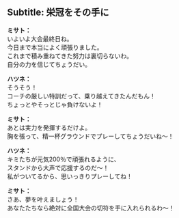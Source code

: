 # 

  
## Subtitle: 栄冠をその手に
  
**ミサト：**  
いよいよ大会最終日ね。  
今日まで本当によく頑張りました。  
これまで積み重ねてきた努力は裏切らないわ。  
自分の力を信じてちょうだい。  
  
**ハツネ：**  
そうそう！  
コーチの厳しい特訓だって、乗り越えてきたんだもん！  
ちょっとやそっとじゃ負けないよ！  
  
**ミサト：**  
あとは実力を発揮するだけよ。  
胸を張って、精一杯グラウンドでプレーしてちょうだいね～！  
  
**ハツネ：**  
キミたちが元気200％で頑張れるように、  
スタンドから大声で応援するのだ～！  
私がついてるから、思いっきりプレーしてね！  
  
**ミサト：**  
さあ、夢を叶えましょう！  
あなたたちなら絶対に全国大会の切符を手に入れられるわ～！  
